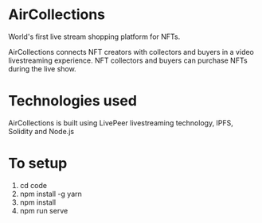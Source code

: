 # AirCollections
World's first live stream shopping platform for NFTs.

AirCollections connects NFT creators with collectors and buyers in a video livestreaming experience. NFT collectors and buyers can purchase NFTs during the live show.

# Technologies used
AirCollections is built using LivePeer livestreaming technology, IPFS, Solidity and Node.js

# To setup
1. cd code
2. npm install -g yarn
3. npm install
4. npm run serve
